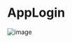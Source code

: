 # AppLogin

![image](https://github.com/user-attachments/assets/69d3ce8f-27b9-447d-b555-9f4d8ea9d2e9)
